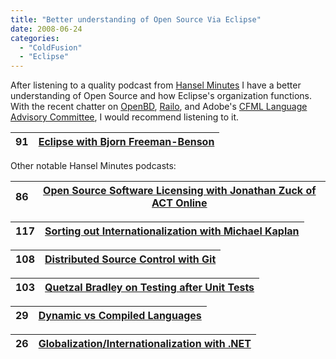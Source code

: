 ```yaml
---
title: "Better understanding of Open Source Via Eclipse"
date: 2008-06-24
categories: 
  - "ColdFusion"
  - "Eclipse"
---
```


After listening to a quality podcast from [Hansel Minutes](http://www.hanselminutes.com) I have a better understanding of Open Source and how Eclipse's organization functions. With the recent chatter on [OpenBD](http://www.openbluedragon.org/), [Railo](http://www.railo-technologies.com/en/index.cfm), and Adobe's [CFML Language Advisory Committee](http://www.forta.com/blog/index.cfm/2008/6/19/Thoughts-On-The-CFML-Language-Advisory-Committee), I would recommend listening to it.

| 91 | [Eclipse with Bjorn Freeman-Benson](http://www.hanselminutes.com/default.aspx?showID=109) |
| --- | --- |

Other notable Hansel Minutes podcasts:

| 86 | [Open Source Software Licensing with Jonathan Zuck of ACT Online](http://www.hanselminutes.com/default.aspx?showID=104) |
| --- | --- |

| 117 | [Sorting out Internationalization with Michael Kaplan](http://www.hanselminutes.com/default.aspx?showID=135) |
| --- | --- |

| 108 | [Distributed Source Control with Git](http://www.hanselminutes.com/default.aspx?showID=126) |
| --- | --- |

| 103 | [Quetzal Bradley on Testing after Unit Tests](http://www.hanselminutes.com/default.aspx?showID=121) |
| --- | --- |

| 29 | [Dynamic vs Compiled Languages](http://www.hanselminutes.com/default.aspx?showID=40) |
| --- | --- |

| 26 | [Globalization/Internationalization with .NET](http://www.hanselminutes.com/default.aspx?showID=36) |
| --- | --- |
